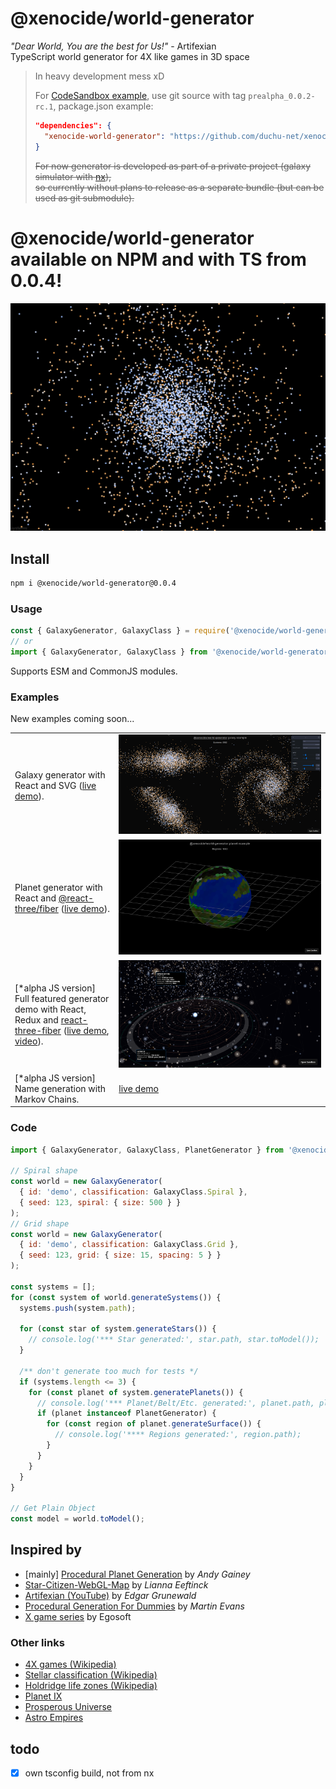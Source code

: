# @xenocide/world-generator

_"Dear World, You are the best for Us!"_ - Artifexian  
TypeScript world generator for 4X like games in 3D space

> In heavy development mess xD
>
> For [CodeSandbox example](https://codesandbox.io/s/1c8gs), use git source with tag `prealpha_0.0.2-rc.1`, package.json example:
>
> ```json
> "dependencies": {
>   "xenocide-world-generator": "https://github.com/duchu-net/xenocide-world-generator@prealpha_0.0.2-rc.1",
> }
> ```
>
> ~~For now generator is developed as part of a private project (galaxy simulator with [nx](https://nx.dev/)),  
> so currently without plans to release as a separate bundle (but can be used as git submodule).~~

# @xenocide/world-generator available on NPM and with TS from 0.0.4!

![Image](./docs/22-10-30.png)

## Install

```bash
npm i @xenocide/world-generator@0.0.4
```

### Usage

```ts
const { GalaxyGenerator, GalaxyClass } = require('@xenocide/world-generator');
// or
import { GalaxyGenerator, GalaxyClass } from '@xenocide/world-generator';
```

Supports ESM and CommonJS modules.

### Examples

New examples coming soon...

<table>
  <tbody>
    <tr>
      <td style="width:33%">Galaxy generator with React and SVG (<a href="https://codesandbox.io/p/sandbox/93rmlv?file=/src/generator.ts">live demo</a>).</td>
      <td>
        <a href="https://codesandbox.io/s/93rmlv">
          <img src="./docs/demo-galaxy-svg-1.png" />
        </a>
      </td>
    </tr>
    <tr>
      <td>Planet generator with React and <a href="https://github.com/pmndrs/react-three-fiber">@react-three/fiber</a> (<a href="https://codesandbox.io/p/sandbox/5q9gvz?file=/src/generator.ts">live demo</a>).</td>
      <td>
        <a href="https://codesandbox.io/s/5q9gvz">
          <img src="./docs/demo-planet-r3f-1.png" />
        </a>
      </td>
    </tr>
    <tr>
      <td>[*alpha JS version] Full featured generator demo with React, Redux and <a href="https://github.com/pmndrs/react-three-fiber">react-three-fiber</a> (<a href="https://codesandbox.io/p/sandbox/1c8gs?file=/src/modules/generator/generatorStore.js">live demo</a>, <a href="https://www.youtube.com/channel/UCzGMc0qjJMu7PnH4ZdHni2w">video</a>).</td>
      <td>
        <a href="https://codesandbox.io/s/1c8gs">
          <img src="./docs/demo-client-js-1.png" />
        </a>
      </td>
    </tr>
    <tr>
      <td>[*alpha JS version] Name generation with Markov Chains.</td>
      <td>
        <a href="https://codesandbox.io/s/h4vr6">live demo</a>
      </td>
    </tr>
  </tbody>
</table>

### Code

```js
import { GalaxyGenerator, GalaxyClass, PlanetGenerator } from '@xenocide/world-generator';

// Spiral shape
const world = new GalaxyGenerator(
  { id: 'demo', classification: GalaxyClass.Spiral },
  { seed: 123, spiral: { size: 500 } }
);
// Grid shape
const world = new GalaxyGenerator(
  { id: 'demo', classification: GalaxyClass.Grid },
  { seed: 123, grid: { size: 15, spacing: 5 } }
);

const systems = [];
for (const system of world.generateSystems()) {
  systems.push(system.path);

  for (const star of system.generateStars()) {
    // console.log('*** Star generated:', star.path, star.toModel());
  }

  /** don't generate too much for tests */
  if (systems.length <= 3) {
    for (const planet of system.generatePlanets()) {
      // console.log('*** Planet/Belt/Etc. generated:', planet.path, planet.toModel());
      if (planet instanceof PlanetGenerator) {
        for (const region of planet.generateSurface()) {
          // console.log('**** Regions generated:', region.path);
        }
      }
    }
  }
}

// Get Plain Object
const model = world.toModel();
```

## Inspired by

- [mainly] [Procedural Planet Generation](https://experilous.com/1/blog/post/procedural-planet-generation) by _Andy Gainey_
- [Star-Citizen-WebGL-Map](https://github.com/Leeft/Star-Citizen-WebGL-Map) by _Lianna Eeftinck_
- [Artifexian (YouTube)](https://www.youtube.com/user/Artifexian) by _Edgar Grunewald_
- [Procedural Generation For Dummies](http://martindevans.me/game-development/2016/01/14/Procedural-Generation-For-Dummies-Galaxies/) by _Martin Evans_
- [X game series](https://www.egosoft.com/games/x4/info_en.php) by Egosoft

### Other links

- [4X games (Wikipedia)](https://en.wikipedia.org/wiki/4X)
- [Stellar classification (Wikipedia)](https://en.wikipedia.org/wiki/Stellar_classification)
- [Holdridge life zones (Wikipedia)](https://en.wikipedia.org/wiki/Holdridge_life_zones)
- [Planet IX](https://planetix.com/)
- [Prosperous Universe](https://prosperousuniverse.com/)
- [Astro Empires](https://www.astroempires.com/)

## todo

- [x] own tsconfig build, not from nx
